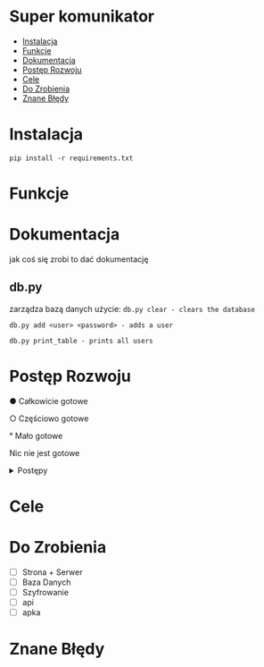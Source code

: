 # Super komunikator
- [Instalacja](#instalacja)
- [Funkcje](#funkcje)
- [Dokumentacja](#dokumentacja)
- [Postęp Rozwoju](#postęp-rzeczy)
- [Cele](#cele)
- [Do Zrobienia](#do-zrobienia)
- [Znane Błędy](#znane-błędy)

# Instalacja
```shell
pip install -r requirements.txt
```

# Funkcje

# Dokumentacja
jak coś się zrobi to dać dokumentację

## db.py
zarządza bazą danych
użycie:
`db.py clear - clears the database`

`db.py add <user> <password> - adds a user`

`db.py print_table - prints all users`

# Postęp Rozwoju

● Całkowicie gotowe

○ Częściowo gotowe

°  Mało gotowe

   Nic nie jest gotowe

<details>
<summary> Postępy </summary>
° Podstawa serwera

  Obsługa bazy danych

  Działające API - Weryfikacja danych

  Działające API - Obsługa wiadomości

  Inne g$%&a
</details>

# Cele

# Do Zrobienia
 - [ ] Strona + Serwer
 - [ ] Baza Danych
 - [ ] Szyfrowanie
 - [ ] api
 - [ ] apka

# Znane Błędy
